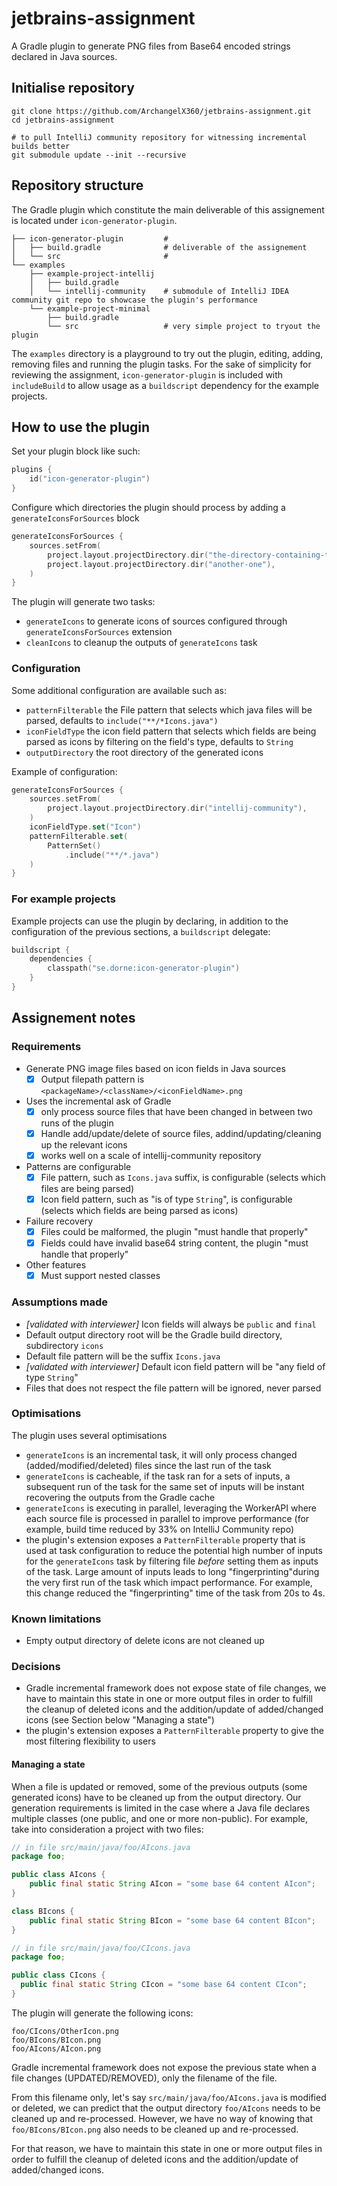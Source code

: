# jetbrains-assignment

A Gradle plugin to generate PNG files from Base64 encoded strings declared in Java sources.

## Initialise repository

```
git clone https://github.com/ArchangelX360/jetbrains-assignment.git
cd jetbrains-assignment

# to pull IntelliJ community repository for witnessing incremental builds better
git submodule update --init --recursive
```

## Repository structure

The Gradle plugin which constitute the main deliverable of this assignement is located under `icon-generator-plugin`.

```
├── icon-generator-plugin         #
│   ├── build.gradle              # deliverable of the assignement
│   └── src                       #
└── examples
    ├── example-project-intellij
    │   ├── build.gradle
    │   └── intellij-community    # submodule of IntelliJ IDEA community git repo to showcase the plugin's performance
    └── example-project-minimal
        ├── build.gradle
        └── src                   # very simple project to tryout the plugin

```

The `examples` directory is a playground to try out the plugin, editing, adding, removing files and running the plugin 
tasks.
For the sake of simplicity for reviewing the assignment, `icon-generator-plugin` is included with `includeBuild` to 
allow usage as a `buildscript` dependency for the example projects. 

## How to use the plugin

Set your plugin block like such:
```kotlin
plugins {
    id("icon-generator-plugin")
}
```

Configure which directories the plugin should process by adding a `generateIconsForSources` block
```kotlin
generateIconsForSources {
    sources.setFrom(
        project.layout.projectDirectory.dir("the-directory-containing-the-sources-you-want-to-process"),
        project.layout.projectDirectory.dir("another-one"),
    )
}
```

The plugin will generate two tasks:
- `generateIcons` to generate icons of sources configured through `generateIconsForSources` extension
- `cleanIcons` to cleanup the outputs of `generateIcons` task

### Configuration

Some additional configuration are available such as:
- `patternFilterable` the File pattern that selects which java files will be parsed, defaults to `include("**/*Icons.java")`
- `iconFieldType` the icon field pattern that selects which fields are being parsed as icons by filtering on the field's
  type, defaults to `String`
- `outputDirectory` the root directory of the generated icons

Example of configuration:
```kotlin
generateIconsForSources {
    sources.setFrom(
        project.layout.projectDirectory.dir("intellij-community"),
    )
    iconFieldType.set("Icon")
    patternFilterable.set(
        PatternSet()
            .include("**/*.java")
    )
}
```

### For example projects

Example projects can use the plugin by declaring, in addition to the configuration of the previous sections, a 
`buildscript` delegate:
```kotlin
buildscript {
    dependencies {
        classpath("se.dorne:icon-generator-plugin")
    }
}
```

## Assignement notes

### Requirements

- Generate PNG image files based on icon fields in Java sources
  - [x] Output filepath pattern is `<packageName>/<className>/<iconFieldName>.png`
- Uses the incremental ask of Gradle
  - [x] only process source files that have been changed in between two runs of the plugin
  - [x] Handle add/update/delete of source files, addind/updating/cleaning up the relevant icons
  - [x] works well on a scale of intellij-community repository
- Patterns are configurable
  - [x] File pattern, such as `Icons.java` suffix, is configurable (selects which files are being parsed)
  - [x] Icon field pattern, such as "is of type `String`",  is configurable (selects which fields are being parsed as
    icons)
- Failure recovery
  - [x] Files could be malformed, the plugin "must handle that properly"
  - [x] Fields could have invalid base64 string content, the plugin "must handle that properly"
- Other features
  - [x] Must support nested classes

### Assumptions made

- *[validated with interviewer]* Icon fields will always be `public` and `final`
- Default output directory root will be the Gradle build directory, subdirectory `icons`
- Default file pattern will be the suffix `Icons.java`
- *[validated with interviewer]* Default icon field pattern will be "any field of type `String`"
- Files that does not respect the file pattern will be ignored, never parsed

### Optimisations

The plugin uses several optimisations
- `generateIcons` is an incremental task, it will only process changed (added/modified/deleted) files since the last run 
  of the task
- `generateIcons` is cacheable, if the task ran for a sets of inputs, a subsequent run of the task for the same set of 
  inputs will be instant recovering the outputs from the Gradle cache
- `generateIcons` is executing in parallel, leveraging the WorkerAPI where each source file is processed in parallel to
  improve performance (for example, build time reduced by 33% on IntelliJ Community repo)
- the plugin's extension exposes a `PatternFilterable` property that is used at task configuration to reduce the
  potential high number of inputs for the `generateIcons` task by filtering file *before* setting them as inputs of the
  task. Large amount of inputs leads to long "fingerprinting"during the very first run of the task which impact
  performance. For example, this change reduced the "fingerprinting" time of the task from 20s to 4s.

### Known limitations

- Empty output directory of delete icons are not cleaned up

### Decisions

- Gradle incremental framework does not expose state of file changes, we have to maintain this state in one or more
  output files in order to fulfill the cleanup of deleted icons and the addition/update of added/changed icons (see
  Section below "Managing a state")
- the plugin's extension exposes a `PatternFilterable` property to give the most filtering flexibility to users

#### Managing a state

When a file is updated or removed, some of the previous outputs (some generated icons) have to be cleaned up from the
output directory.
Our generation requirements is limited in the case where a Java file declares multiple classes (one public, and one or
more non-public).
For example, take into consideration a project with two files:

```java
// in file src/main/java/foo/AIcons.java
package foo;

public class AIcons {
    public final static String AIcon = "some base 64 content AIcon";
}

class BIcons {
    public final static String BIcon = "some base 64 content BIcon";
}
```
```java
// in file src/main/java/foo/CIcons.java
package foo;

public class CIcons {
  public final static String CIcon = "some base 64 content CIcon";
}
```

The plugin will generate the following icons:
```
foo/CIcons/OtherIcon.png
foo/BIcons/BIcon.png
foo/AIcons/AIcon.png
```

Gradle incremental framework does not expose the previous state when a file changes (UPDATED/REMOVED), only the
filename of the file.

From this filename only, let's say `src/main/java/foo/AIcons.java` is modified or deleted, we can predict that the
output directory `foo/AIcons` needs to be cleaned up and re-processed.
However, we have no way of knowing that `foo/BIcons/BIcon.png` also needs to be cleaned up and re-processed.

For that reason, we have to maintain this state in one or more output files in order to fulfill the cleanup of deleted
icons and the addition/update of added/changed icons.
